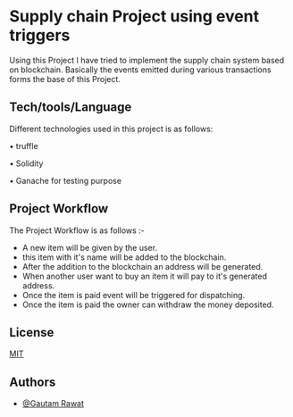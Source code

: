 
# Supply chain Project using event triggers

Using this Project I have tried to implement the supply chain system based on blockchain.
Basically the events emitted during various transactions forms the base of this Project.

## Tech/tools/Language
Different technologies used in this project is as follows:

• truffle

• Solidity

• Ganache for testing purpose


##  Project Workflow

The Project Workflow is as follows :-

- A new item will be given by the user.
- this item with it's name will be added to the blockchain.
- After the addition to the blockchain an address will be generated.
- When another user want to buy an item it will pay to it's generated address.
- Once the item is  paid event will be triggered for dispatching.
- Once the item is paid the owner can withdraw the money deposited.


## License

[MIT](https://choosealicense.com/licenses/mit/)


## Authors

- [@Gautam Rawat](https://github.com/GautamR24)

